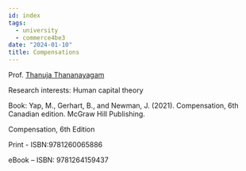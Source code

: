 ```yaml
---
id: index
tags:
  - university
  - commerce4be3
date: "2024-01-10"
title: Compensations
---
```


Prof. [Thanuja Thananayagam](mailto:thananat@mcmaster.ca)

Research interests: Human capital theory

Book: Yap, M., Gerhart, B., and Newman, J. (2021). Compensation, 6th Canadian edition. McGraw Hill Publishing.

Compensation, 6th Edition

Print - ISBN:9781260065886

eBook – ISBN: 9781264159437
